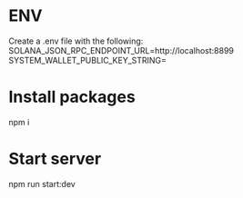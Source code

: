 # ENV #
Create a .env file with the following:
SOLANA_JSON_RPC_ENDPOINT_URL=http://localhost:8899
SYSTEM_WALLET_PUBLIC_KEY_STRING=<valid public key string>

# Install packages
npm i

# Start server
npm run start:dev
